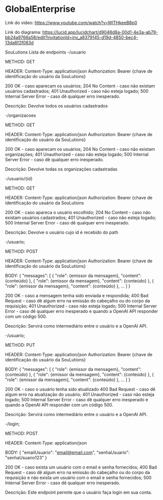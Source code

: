 # GlobalEnterprise

Link do video: https://www.youtube.com/watch?v=WlTHkeeB8p0


Link do diagrama: https://lucid.app/lucidchart/d9048d8a-00d1-4e3a-ab79-bb24a9766a58/edit?invitationId=inv_a8379145-d19d-4850-bec4-13da6f2f083d



SouLutions
Lista de endpoints
-/usuario

METHOD: GET

HEADER: Content-Type: application/json Authorization: Bearer {chave de identificação do usuário da SouLutions}

200 OK - caso aparecam os usuários; 204 No Content - caso não existam usuários cadastrados; 401 Unauthorized - caso não esteja logado; 500 Internal Server Error - caso dê qualquer erro inesperado.

Descrição: Devolve todos os usuários cadastrados

-/organizacoes

METHOD: GET

HEADER: Content-Type: application/json Authorization: Bearer {chave de identificação do usuário da SouLutions}

200 OK - caso aparecam os usuários; 204 No Content - caso não existam organizações; 401 Unauthorized - caso não esteja logado; 500 Internal Server Error - caso dê qualquer erro inesperado.

Descrição: Devolve todas os organizações cadastradas

-/usuario/{id}

METHOD: GET

HEADER: Content-Type: application/json Authorization: Bearer {chave de identificação do usuário da SouLutions

200 OK - caso apareca o usuário escolhido; 204 No Content - caso não existam usuários cadastrados; 401 Unauthorized - caso não esteja logado; 500 Internal Server Error - caso dê qualquer erro inesperado.

Descrição: Devolve o usuário cujo id é recebido do path

-/usuario;

METHOD: POST

HEADER: Content-Type: application/json Authorization: Bearer {chave de identificação do usuário da SouLutions}

BODY: {     "messages": [         { "role": {emissor da mensagem}, "content": {conteúdo} },         { "role": {emissor da mensagem}, "content": {conteúdo} },         { "role": {emissor da mensagem}, "content": {conteúdo} },         ...     ] }

200 OK - caso a mensagem tenha sido enviada e respondida; 400 Bad Request - caso dê algum erro na emissão do cabeçalho ou do corpo da requisição; 401 Unauthorized - caso não esteja logado; 500 Internal Server Error - caso dê qualquer erro inesperado e quando a OpenAI API responder com um código 500.

Descrição: Servirá como intermediário entre o usuário e a OpenAI API.

-/usuario;

METHOD: PUT

HEADER: Content-Type: application/json Authorization: Bearer {chave de identificação do usuário da SouLutions}

BODY: {     "messages": [         { "role": {emissor da mensagem}, "content": {conteúdo} },         { "role": {emissor da mensagem}, "content": {conteúdo} },         { "role": {emissor da mensagem}, "content": {conteúdo} },         ...     ] }

200 OK - caso o usuário tenha sido atualizado 400 Bad Request - caso dê algum erro na atualização do usuário; 401 Unauthorized - caso não esteja logado; 500 Internal Server Error - caso dê qualquer erro inesperado e quando a OpenAI API responder com um código 500.

Descrição: Servirá como intermediário entre o usuário e a OpenAI API.

-/login;

METHOD: POST

HEADER: Content-Type: application/json

BODY: {     "emailUsuario": "email@email.com",     "senhaUsuario": "senhaUsuario123" }

200 OK - caso exista um usuário com o email e senha fornecidos; 400 Bad Request - caso dê algum erro na emissão do cabeçalho ou do corpo da requisição e não exista um usuário com o email e senha fornecidos; 500 Internal Server Error - caso dê qualquer erro inesperado.

Descrição: Este endpoint permite que o usuário faça login em sua conta.
